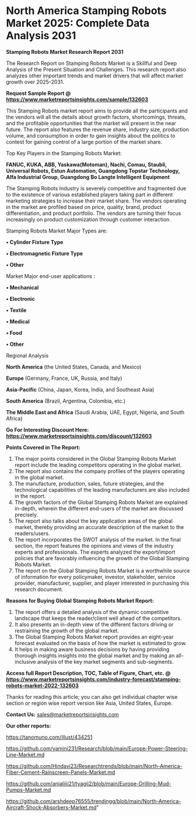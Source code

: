 # North America Stamping Robots Market 2025: Complete Data Analysis 2031

<strong>Stamping Robots Market Research Report 2031</strong>

The Research Report on Stamping Robots Market is a Skillful and Deep Analysis of the Present Situation and Challenges. This research report also analyzes other important trends and market drivers that will affect market growth over 2025-2031.

<strong>Request Sample Report @ <a href=https://www.marketreportsinsights.com/sample/132603>https://www.marketreportsinsights.com/sample/132603</a></strong>

This Stamping Robots market report aims to provide all the participants and the vendors will all the details about growth factors, shortcomings, threats, and the profitable opportunities that the market will present in the near future. The report also features the revenue share, industry size, production volume, and consumption in order to gain insights about the politics to contest for gaining control of a large portion of the market share.

Top Key Players in the Stamping Robots Market:

<strong>FANUC, KUKA, ABB, Yaskawa(Motoman), Nachi, Comau, Staubli, Universal Robots, Estun Automation, Guangdong Topstar Technology, Alfa Industrial Group, Guangdong Bo Langte Intelligent Equipment</strong>

The Stamping Robots Industry is severely competitive and fragmented due to the existence of various established players taking part in different marketing strategies to increase their market share. The vendors operating in the market are profiled based on price, quality, brand, product differentiation, and product portfolio. The vendors are turning their focus increasingly on product customization through customer interaction.

Stamping Robots Market Major Types are:

<strong>• Cylinder Fixture Type

• Electromagnetic Fixture Type

• Other</strong>

Market Major end-user applications :

<strong>• Mechanical

• Electronic

• Textile

• Medical

• Food

• Other</strong>

Regional Analysis

</u><strong><b>North America</b></strong> (the United States, Canada, and Mexico)

<strong><b>Europe </b></strong>(Germany, France, UK, Russia, and Italy)

<strong><b>Asia-Pacific</b></strong> (China, Japan, Korea, India, and Southeast Asia)

<strong><b>South America</b></strong> (Brazil, Argentina, Colombia, etc.)

<strong><b>The Middle East and Africa</b></strong> (Saudi Arabia, UAE, Egypt, Nigeria, and South Africa)

<strong>Go For Interesting Discount Here: <a href=https://www.marketreportsinsights.com/discount/132603>https://www.marketreportsinsights.com/discount/132603</a></strong>

<strong>Points Covered in The Report:</strong>
<ol>
  <li>The major points considered in the Global Stamping Robots Market report include the leading competitors operating in the global market.</li>
  <li>The report also contains the company profiles of the players operating in the global market.</li>
  <li>The manufacture, production, sales, future strategies, and the technological capabilities of the leading manufacturers are also included in the report.</li>
  <li>The growth factors of the Global Stamping Robots Market are explained in-depth, wherein the different end-users of the market are discussed precisely.</li>
  <li>The report also talks about the key application areas of the global market, thereby providing an accurate description of the market to the readers/users.</li>
  <li>The report incorporates the SWOT analysis of the market. In the final section, the report features the opinions and views of the industry experts and professionals. The experts analyzed the export/import policies that are favorably influencing the growth of the Global Stamping Robots Market.</li>
  <li>The report on the Global Stamping Robots Market is a worthwhile source of information for every policymaker, investor, stakeholder, service provider, manufacturer, supplier, and player interested in purchasing this research document.</li>
</ol>
<strong>Reasons for Buying Global Stamping Robots Market Report:</strong>

<ol>
  <li>The report offers a detailed analysis of the dynamic competitive landscape that keeps the reader/client well ahead of the competitors.</li>
  <li>It also presents an in-depth view of the different factors driving or restraining the growth of the global market.</li>
  <li>The Global Stamping Robots Market report provides an eight-year forecast evaluated on the basis of how the market is estimated to grow.</li>
  <li>It helps in making aware business decisions by having providing thorough insights insights into the global market and by making an all-inclusive analysis of the key market segments and sub-segments.</li>
</ol>
<strong>Access full Report Description, TOC, Table of Figure, Chart, etc. @ <a href=https://www.marketreportsinsights.com/industry-forecast/stamping-robots-market-2022-132603>https://www.marketreportsinsights.com/industry-forecast/stamping-robots-market-2022-132603</a></strong>


Thanks for reading this article; you can also get individual chapter wise section or region wise report version like Asia, United States, Europe.

<strong>Contact Us:</strong>
sales@marketreportsinsights.com

<strong>Our other reports:</strong>

<a href=https://tanomuno.com/illust/434251>https://tanomuno.com/illust/434251</a>

<a href=https://github.com/yamini231/Research/blob/main/Europe-Power-Steering-Line-Market.md>https://github.com/yamini231/Research/blob/main/Europe-Power-Steering-Line-Market.md</a>

<a href=https://github.com/Hindavi23/Researchtrends/blob/main/North-America-Fiber-Cement-Rainscreen-Panels-Market.md>https://github.com/Hindavi23/Researchtrends/blob/main/North-America-Fiber-Cement-Rainscreen-Panels-Market.md</a>

<a href=https://github.com/anjaliiii21/tyagii2/blob/main/Europe-Drilling-Mud-Pumps-Market.md>https://github.com/anjaliiii21/tyagii2/blob/main/Europe-Drilling-Mud-Pumps-Market.md</a>

<a href=https://github.com/arshdeep76555/trendingg/blob/main/North-America-Aircraft-Shock-Absorbers-Market.md>https://github.com/arshdeep76555/trendingg/blob/main/North-America-Aircraft-Shock-Absorbers-Market.md</a>"
